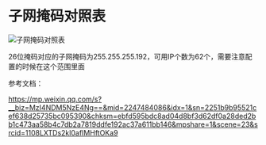 # 子网掩码对照表

![子网掩码对照表](https://github.com/Lancger/opslinux/blob/master/images/%E5%AD%90%E7%BD%91%E6%8E%A9%E7%A0%81%E5%AF%B9%E7%85%A7%E8%A1%A8.png)

26位掩码对应的子网掩码为255.255.255.192，可用IP个数为62个，需要注意配置的时候在这个范围里面

参考文档：

https://mp.weixin.qq.com/s?__biz=MzI4NDM5NzE4Ng==&mid=2247484086&idx=1&sn=2251b9b95521cef638d25735bc095390&chksm=ebfd595bdc8ad04d8bf3d62df0a28ded2bb1c473aa58b4c7db2a7819ddfe192ac37a611bb146&mpshare=1&scene=23&srcid=1108LXTDs2kl0afIMHftOKa9
